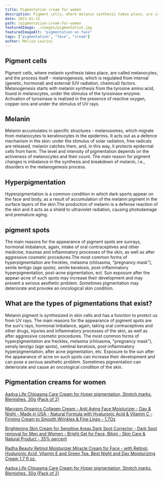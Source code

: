 ```yaml
---
title: Pigmentation cream for women
description: Pigment cells, where melanin synthesis takes place, are called melanocytes, and the process itself
date: 2021-01-12
path: /pigmentation-cream-for-women
featuredImage: ./images/pigmentation.jpg
featuredImageAlt: "pigmentation on face"
tags: ["pigmentation", "face", "cream"]
author: Melisa Laurini
---
```


## Pigment cells

Pigment cells, where melanin synthesis takes place, are called melanocytes, and the process itself - melanogenesis, which is regulated from internal (genetic, hormonal) and external (UV radiation, chemical) factors. Melanogenesis starts with melanin synthesis from the tyrosine amino acid, found in melanocytes, under the stimulus of the tyrosinase enzyme. Activation of tyrosinase is realized in the presence of reactive oxygen, copper ions and under the stimulus of UV rays.

## Melanin

Melanin accumulates in specific structures - melanosomes, which migrate from melanocytes to keratinocytes in the epidermis. It acts out as a defence mechanism in the skin: under the stimulus of solar radiation, free radicals are released, melanin catches them, and, in this way, it protects epidermal cells from harm. The level and intensity of pigmentation depends on the activeness of melanocytes and their count. The main reason for pigment changes is imbalance in the synthesis and breakdown of melanin, i.e., disorders in the melanogenesis process.

## Hyperpigmentation

Hyperpigmentation is a common condition in which dark sports appear on the face and body, as a result of accumulation of the melanin pigment in the surface layers of the skin.The production of melanin is a defense reaction of the skin and it acts as a shield to ultraviolet radiation, causing photodamage and premature aging.

## pigment spots

The main reasons for the appearance of pigment spots are sunrays, hormonal imbalance, again, intake of oral contraceptives and other medicine, traumas and inflammatory processes of the skin, as well as after aggressive cosmetic procedures.The most common forms of hyperpigmentation are freckles, melasma (chloasma, “pregnancy mask”), senile lentigo (age spots), senile keratosis, post-inflammatory hyperpigmentation, post-acne pigmentation, ect. Sun exposure after the appear-acne of such spots may increase their development and may present a serious aesthetic problem. Sometimes pigmentation may deteriorate and provoke an oncological skin condition.

## What are the types of pigmentations that exist?

Melanin pigment is synthesized in skin cells and has a function to protect us from UV rays.
The main reasons for the appearance of pigment spots are the sun's rays, hormonal imbalance, again, taking oral contraceptives and other drugs, injuries and inflammatory processes of the skin, as well as after aggressive cosmetic procedures. The most common forms of hyperpigmentation are freckles, melasma (chloasma, "pregnancy mask"), senaly lanzigo (age spots), centinal keratosis, post-inflammatory hyperpigmentation, after acne pigmentation, etc. Exposure to the sun after the appearance of acne on such spots can increase their development and can pose a serious aesthetic problem. Sometimes pigmentation can deteriorate and cause an oncological condition of the skin.

## Pigmentation creams for women

[Aadya Life Chloasma Care Cream for Hyper pigmentation, Stretch marks, Blemishes, 30g (Pack of 2)](https://www.amazon.com/gp/product/B07DNG22Y2/ref=as_li_tl?ie=UTF8&camp=1789&creative=9325&creativeASIN=B07DNG22Y2&linkCode=as2&tag=arpecop0c-20&linkId=fcd81af4fc26c3a87876071bf4757e4b)

[Maryann Organics Collagen Cream - Anti Aging Face Moisturizer - Day & Night - Made in USA - Natural Formula with Hyaluronic Acid & Vitamin C - Firming Cream to Smooth Wrinkles & Fine Lines - 1.7Oz](https://www.amazon.com/gp/product/B0822MFX8L/ref=as_li_tl?ie=UTF8&camp=1789&creative=9325&creativeASIN=B0822MFX8L&linkCode=as2&tag=arpecop0c-20&linkId=44741d121495b47195c9836246719855)

[Brightening Skin Cream for Sensitive Areas Dark Spot Corrector - Dark Spot removal for Men and Women - Bright Gel for Face, Bikini - Skin Care & Natural Product - 35% percent](https://www.amazon.com/gp/product/B08CSKNWX3/ref=as_li_tl?ie=UTF8&camp=1789&creative=9325&creativeASIN=B08CSKNWX3&linkCode=as2&tag=arpecop0c-20&linkId=931b3b2885a45936c04997d2cd4ddc82)

[Radha Beauty Retinol Moisturizer Miracle Cream for Face - with Retinol, Hyaluronic Acid, Vitamin E and Green Tea. Best Night and Day Moisturizing Cream 1.7 fl oz.](https://www.amazon.com/gp/product/B015ORL3B8/ref=as_li_tl?ie=UTF8&camp=1789&creative=9325&creativeASIN=B015ORL3B8&linkCode=as2&tag=arpecop0c-20&linkId=5c067e8f6c8996ab49d93bdb0794ff82)

[Aadya Life Chloasma Care Cream for Hyper pigmentation, Stretch marks, Blemishes, 30g (Pack of 2)](https://www.amazon.com/gp/product/B07DNG22Y2/ref=as_li_tl?ie=UTF8&camp=1789&creative=9325&creativeASIN=B07DNG22Y2&linkCode=as2&tag=arpecop0c-20&linkId=3464e2a0093e7609bd77ac90f7c81e3d)
